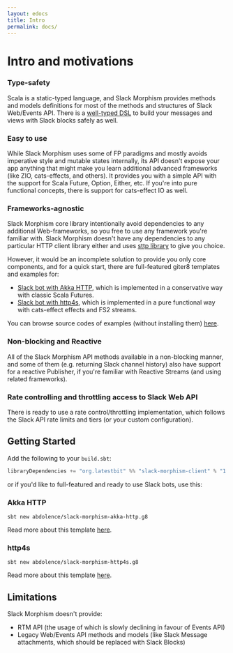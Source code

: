 ```yaml
---
layout: edocs
title: Intro
permalink: docs/
---
```

# Intro and motivations

### Type-safety
Scala is a static-typed language, and Slack Morphism provides methods and models definitions for most of 
the methods and structures of Slack Web/Events API.
There is a [well-typed DSL](templating) to build your messages and views with Slack blocks safely as well. 
 
### Easy to use
While Slack Morphism uses some of FP paradigms and mostly avoids imperative style and mutable states internally, 
its API doesn't expose your app anything that might make you learn additional advanced frameworks (like ZIO, cats-effects, and others).
It provides you with a simple API with the support for Scala Future, Option, Either, etc.
If you're into pure functional concepts, there is support for cats-effect IO as well.

### Frameworks-agnostic
Slack Morphism core library intentionally avoid dependencies to any additional Web-frameworks, so 
you free to use any framework you're familiar with.
Slack Morphism doesn't have any dependencies to any particular HTTP client library either 
and uses [sttp library](https://github.com/softwaremill/sttp) to give you choice.

However, it would be an incomplete solution to provide you only core components, and for a quick start, 
there are full-featured giter8 templates and examples for:
* [Slack bot with Akka HTTP](https://github.com/abdolence/slack-morphism-akka-http.g8), 
which is implemented in a conservative way with classic Scala Futures.
* [Slack bot with http4s](https://github.com/abdolence/slack-morphism-http4s.g8), 
which is implemented in a pure functional way with cats-effect effects and FS2 streams.

You can browse source codes of examples (without installing them) [here](https://github.com/abdolence/slack-morphism/tree/master/examples).
 
### Non-blocking and Reactive
All of the Slack Morphism API methods available in a non-blocking manner, and 
some of them (e.g. returning Slack channel history) also have support for a reactive Publisher,
 if you're familiar with Reactive Streams (and using related frameworks).
 
### Rate controlling and throttling access to Slack Web API
There is ready to use a rate control/throttling implementation, 
which follows the Slack API rate limits and tiers (or your custom configuration).

## Getting Started
Add the following to your `build.sbt`:

```scala
libraryDependencies += "org.latestbit" %% "slack-morphism-client" % "1.2.3"
```

or if you'd like to full-featured and ready to use Slack bots, use this:

### Akka HTTP
```
sbt new abdolence/slack-morphism-akka-http.g8
```
Read more about this template [here](akka-http).

### http4s
```
sbt new abdolence/slack-morphism-http4s.g8
```
Read more about this template [here](http4s).

## Limitations

Slack Morphism doesn't provide:
- RTM API (the usage of which is slowly declining in favour of Events API)
- Legacy Web/Events API methods and models (like Slack Message attachments, which should be replaced with Slack Blocks)
